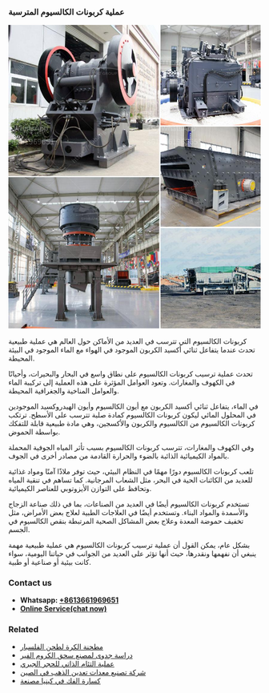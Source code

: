 <h3>عملية كربونات الكالسيوم المترسبة</h3><img src='1701852535.jpg' alt=''><p>كربونات الكالسيوم التي تترسب في العديد من الأماكن حول العالم هي عملية طبيعية تحدث عندما يتفاعل ثنائي أكسيد الكربون الموجود في الهواء مع الماء الموجود في البيئة المحيطة.</p><p>تحدث عملية ترسيب كربونات الكالسيوم على نطاق واسع في البحار والبحيرات، وأحيانًا في الكهوف والمغارات. وتعود العوامل المؤثرة على هذه العملية إلى تركيبة الماء والعوامل المناخية والجغرافية المحيطة.</p><p>في الماء، يتفاعل ثنائي أكسيد الكربون مع أيون الكالسيوم وأيون الهيدروكسيد الموجودين في المحلول المائي ليكون كربونات الكالسيوم كمادة صلبة تترسب على الأسطح. ترتكب كربونات الكالسيوم من الكالسيوم والكربون والأكسجين، وهي مادة طبيعية قابلة للتفكك بواسطة الحموض.</p><p>وفي الكهوف والمغارات، تترسب كربونات الكالسيوم بسبب تأثر المياه الجوفية المحملة بالمواد الكيميائية الذائبة بالضوء والحرارة القادمة من مصادر أخرى في الجوف.</p><p>تلعب كربونات الكالسيوم دورًا مهمًا في النظام البيئي، حيث توفر ملاذًا آمنًا ومواد غذائية للعديد من الكائنات الحية في البحر، مثل الشعاب المرجانية. كما تساهم في تنقية المياه وتحافظ على التوازن الأيزوتوبي للعناصر الكيميائية.</p><p>تستخدم كربونات الكالسيوم أيضًا في العديد من الصناعات، بما في ذلك صناعة الزجاج والأسمدة والمواد البناء. وتستخدم أيضًا في العلاجات الطبية لعلاج بعض الأمراض، مثل تخفيف حموضة المعدة وعلاج بعض المشاكل الصحية المرتبطة بنقص الكالسيوم في الجسم.</p><p>بشكل عام، يمكن القول أن عملية ترسيب كربونات الكالسيوم هي عملية طبيعية مهمة ينبغي أن نفهمها ونقدرها، حيث أنها تؤثر على العديد من الجوانب في حياتنا اليومية، سواء كانت بيئية أو صناعية أو طبية.</p><h3>Contact us</h3><ul><li><strong>Whatsapp:&nbsp;<a href="https://wa.me/8613661969651">+8613661969651</a></strong></li><li><a href="https://swt.shibang-china.com/?git&amp;zhl&amp;عملية كربونات الكالسيوم المترسبة"><strong>Online Service(chat now)</strong></a></li></ul><h3>Related</h3><ul><li><a href='مطحنة الكرة لطحن الفلسبار.md'>مطحنة الكرة لطحن الفلسبار</a></li><li><a href='دراسة جدوى لمصنع سحق الكروم الفير.md'>دراسة جدوى لمصنع سحق الكروم الفير</a></li><li><a href='عملية التئام الذاتي للحجر الجيري.md'>عملية التئام الذاتي للحجر الجيري</a></li><li><a href='شركة تصنيع معدات تعدين الذهب في الصين.md'>شركة تصنيع معدات تعدين الذهب في الصين</a></li><li><a href='كسارة الفك في كينيا مصنعة.md'>كسارة الفك في كينيا مصنعة</a></li></ul>